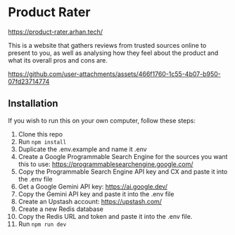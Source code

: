# Product Rater

https://product-rater.arhan.tech/

This is a website that gathers reviews from trusted sources online to present to you, as well as analysing how they feel about the product and what its overall pros and cons are.

https://github.com/user-attachments/assets/466f1760-1c55-4b07-b950-07fd23714774

## Installation

If you wish to run this on your own computer, follow these steps:
1. Clone this repo
2. Run `npm install`
3. Duplicate the .env.example and name it .env
4. Create a Google Programmable Search Engine for the sources you want this to use: https://programmablesearchengine.google.com/
5. Copy the Programmable Search Engine API key and CX and paste it into the .env file
6. Get a Google Gemini API key: https://ai.google.dev/
7. Copy the Gemini API key and paste it into the .env file
8. Create an Upstash account: https://upstash.com/
9. Create a new Redis database
10. Copy the Redis URL and token and paste it into the .env file.
11. Run `npm run dev`
